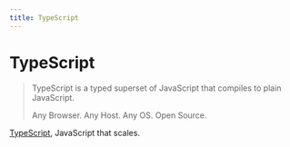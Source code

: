 ```yaml
---
title: TypeScript
---
```


# TypeScript

> TypeScript is a typed superset of JavaScript that compiles to plain JavaScript.
>
> Any Browser. Any Host. Any OS. Open Source.

[TypeScript](https://www.typescriptlang.org), JavaScript that scales.
